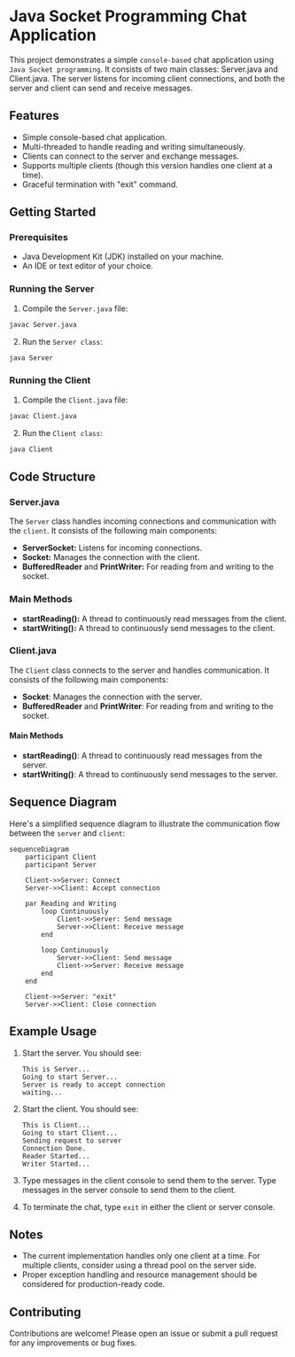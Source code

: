 # Java Socket Programming Chat Application


This project demonstrates a simple `console-based` chat application using `Java Socket programming`. It consists of two main classes: Server.java and Client.java. The server listens for incoming client connections, and both the server and client can send and receive messages.

## Features
- Simple console-based chat application.
- Multi-threaded to handle reading and writing simultaneously.
- Clients can connect to the server and exchange messages.
- Supports multiple clients (though this version handles one client at a time).
- Graceful termination with "exit" command.

## Getting Started
### Prerequisites
- Java Development Kit (JDK) installed on your machine.
- An IDE or text editor of your choice.
### Running the Server
1. Compile the `Server.java` file:
```sh
javac Server.java
```
2. Run the `Server class`:
```sh
java Server
```
### Running the Client
1. Compile the `Client.java` file:
```sh
javac Client.java
```
2. Run the `Client class`:
```sh
java Client
```

## Code Structure
### Server.java

The `Server` class handles incoming connections and communication with the `client`. It consists of the following main components:

- **ServerSocket:** Listens for incoming connections.
- **Socket:** Manages the connection with the client.
- **BufferedReader** and **PrintWriter:** For reading from and writing to the socket.

### Main Methods

- **startReading():** A thread to continuously read messages from the client.
- **startWriting():** A thread to continuously send messages to the client.

### Client.java

The `Client` class connects to the server and handles communication. It consists of the following main components:
- **Socket**: Manages the connection with the server.
- **BufferedReader** and **PrintWriter**: For reading from and writing to the socket.

#### Main Methods
- **startReading()**: A thread to continuously read messages from the server.
- **startWriting()**: A thread to continuously send messages to the server.


## Sequence Diagram

Here's a simplified sequence diagram to illustrate the communication flow between the `server` and `client`:

```mermaid
sequenceDiagram
    participant Client
    participant Server

    Client->>Server: Connect
    Server->>Client: Accept connection

    par Reading and Writing
        loop Continuously
            Client->>Server: Send message
            Server->>Client: Receive message
        end

        loop Continuously
            Server->>Client: Send message
            Client->>Server: Receive message
        end
    end

    Client->>Server: "exit"
    Server->>Client: Close connection
```

## Example Usage

1. Start the server. You should see:
    ```
    This is Server...
    Going to start Server...
    Server is ready to accept connection
    waiting...
    ```

2. Start the client. You should see:
    ```
    This is Client...
    Going to start Client...
    Sending request to server
    Connection Done.
    Reader Started...
    Writer Started...
    ```

3. Type messages in the client console to send them to the server. Type messages in the server console to send them to the client.

4. To terminate the chat, type `exit` in either the client or server console.

## Notes

- The current implementation handles only one client at a time. For multiple clients, consider using a thread pool on the server side.
- Proper exception handling and resource management should be considered for production-ready code.

## Contributing

Contributions are welcome! Please open an issue or submit a pull request for any improvements or bug fixes.

